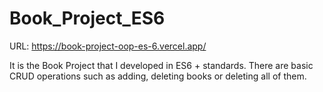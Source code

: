 # Book_Project_ES6
URL: https://book-project-oop-es-6.vercel.app/


It is the Book Project that I developed in ES6 + standards. There are basic CRUD operations such as adding, deleting books or deleting all of them.
